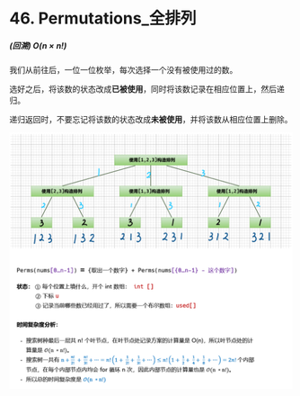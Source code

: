 # 46. Permutations_全排列



##### (回溯) $O(n×n!)$

我们从前往后，一位一位枚举，每次选择一个没有被使用过的数。

选好之后，将该数的状态改成**已被使用**，同时将该数记录在相应位置上，然后递归。

递归返回时，不要忘记将该数的状态改成**未被使用**，并将该数从相应位置上删除。

![solve](https://raw.githubusercontent.com/KimmiGYH/LeetCode_Notes_Public/master/Section05_Solutions/0046_Permutations_%E5%85%A8%E6%8E%92%E5%88%97/solve.png)

